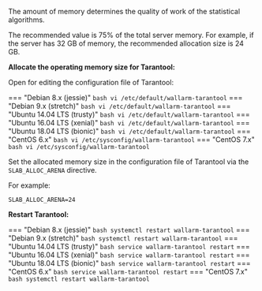 The amount of memory determines the quality of work of the statistical algorithms.

The recommended value is 75% of the total server memory. For example, if the server has 32 GB of memory, the recommended allocation size is 24 GB.

**Allocate the operating memory size for Tarantool:**

Open for editing the configuration file of Tarantool:

=== "Debian 8.x (jessie)"
    ``` bash
    vi /etc/default/wallarm-tarantool
    ```
=== "Debian 9.x (stretch)"
    ``` bash
    vi /etc/default/wallarm-tarantool
    ```
=== "Ubuntu 14.04 LTS (trusty)"
    ``` bash
    vi /etc/default/wallarm-tarantool
    ```
=== "Ubuntu 16.04 LTS (xenial)"
    ``` bash
    vi /etc/default/wallarm-tarantool
    ```
=== "Ubuntu 18.04 LTS (bionic)"
    ``` bash
    vi /etc/default/wallarm-tarantool
    ```
=== "CentOS 6.x"
    ``` bash
    vi /etc/sysconfig/wallarm-tarantool
    ```
=== "CentOS 7.x"
    ``` bash
    vi /etc/sysconfig/wallarm-tarantool
    ```

Set the allocated memory size in the configuration file of Tarantool via the
`SLAB_ALLOC_ARENA` directive.

For example:

```
SLAB_ALLOC_ARENA=24
```

**Restart Tarantool:**

=== "Debian 8.x (jessie)"
    ``` bash
    systemctl restart wallarm-tarantool
    ```
=== "Debian 9.x (stretch)"
    ``` bash
    systemctl restart wallarm-tarantool
    ```
=== "Ubuntu 14.04 LTS (trusty)"
    ``` bash
    service wallarm-tarantool restart
    ```
=== "Ubuntu 16.04 LTS (xenial)"
    ``` bash
    service wallarm-tarantool restart
    ```
=== "Ubuntu 18.04 LTS (bionic)"
    ``` bash
    service wallarm-tarantool restart
    ```
=== "CentOS 6.x"
    ``` bash
    service wallarm-tarantool restart
    ```
=== "CentOS 7.x"
    ``` bash
    systemctl restart wallarm-tarantool
    ```
